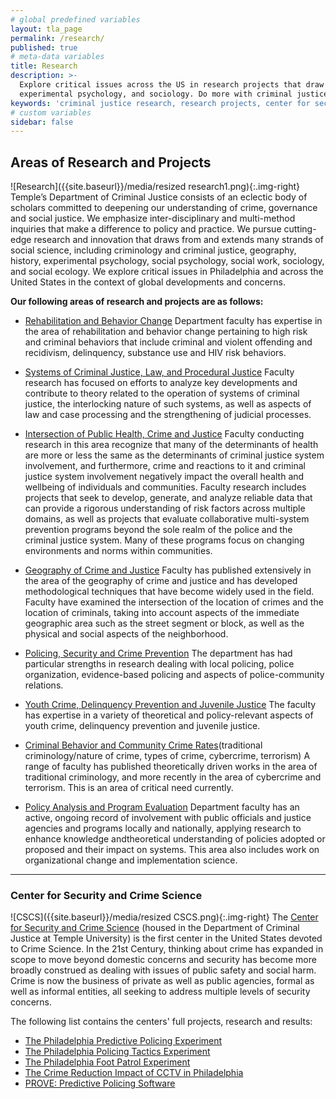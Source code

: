 ```yaml
---
# global predefined variables
layout: tla_page
permalink: /research/
published: true
# meta-data variables
title: Research
description: >-
  Explore critical issues across the US in research projects that draw from areas in social science, such as criminology, history, 
  experimental psychology, and sociology. Do more with criminal justice research at Temple University’s College of Liberal Arts.
keywords: 'criminal justice research, research projects, center for security and crime science'
# custom variables
sidebar: false
---
```

## Areas of Research and Projects
![Research]({{site.baseurl}}/media/resized research1.png){:.img-right}
Temple’s Department of Criminal Justice consists of an eclectic body of scholars committed to deepening our understanding of crime, governance and social justice. We emphasize inter-disciplinary and multi-method inquiries that make a difference to policy and practice. We pursue cutting-edge research and innovation that draws from and extends many strands of social science, including criminology and criminal justice, geography, history, experimental psychology, social psychology, social work, sociology, and social ecology. We explore critical issues in Philadelphia and across the United States in the context of global developments and concerns.

**Our following areas of research and projects are as follows:**
- [Rehabilitation and Behavior Change](https://develop.cla.temple.edu/criminal-justice/research/rehabilitation-and-behavior-change)
Department faculty has expertise in the area of rehabilitation and behavior change pertaining to high risk and criminal behaviors that include criminal and violent offending and recidivism, delinquency, substance use and HIV risk behaviors.

- [Systems of Criminal Justice, Law, and Procedural Justice](https://develop.cla.temple.edu/criminal-justice/research/systems-of-criminal-justice-law-and-procedural-justice)
Faculty research has focused on efforts to analyze key developments and contribute to theory related to the operation of systems of criminal justice, the interlocking nature of such systems, as well as aspects of law and case processing and the strengthening of judicial processes.

- [Intersection of Public Health, Crime and Justice](https://develop.cla.temple.edu/criminal-justice/research/intersection-of-public-health-crime-and-justice)
Faculty conducting research in this area recognize that many of the determinants of health are more or less the same as the determinants of criminal justice system involvement, and furthermore, crime and reactions to it and criminal justice system involvement negatively impact the overall health and wellbeing of individuals and communities. Faculty research includes projects that seek to develop, generate, and analyze reliable data that can provide a rigorous understanding of risk factors across multiple domains, as well as projects that evaluate collaborative multi-system prevention programs beyond the sole realm of the police and the criminal justice system. Many of these programs focus on changing environments and norms within communities. 

- [Geography of Crime and Justice](https://develop.cla.temple.edu/criminal-justice/research/geography-of-crime-and-justice)
Faculty has published extensively in the area of the geography of crime and justice and has developed methodological techniques that have become widely used in the field. Faculty have examined the intersection of the location of crimes and the location of criminals, taking into account aspects of the immediate geographic area such as the street segment or block, as well as the physical and social aspects of the neighborhood.

- [Policing, Security and Crime Prevention](https://develop.cla.temple.edu/criminal-justice/research/policing-security-and-crime-prevention) 
The department has had particular strengths in research dealing with local policing, police organization, evidence-based policing and aspects of police-community relations.

- [Youth Crime, Delinquency Prevention and Juvenile Justice](https://develop.cla.temple.edu/criminal-justice/research/youth-crime-delinquency-prevention-and-juvenile-justice)
The faculty has expertise in a variety of theoretical and policy-relevant aspects of youth crime, delinquency prevention and juvenile justice.

- [Criminal Behavior and Community Crime Rates](https://develop.cla.temple.edu/criminal-justice/research/criminal-behavior-and-community-crime-rates)(traditional criminology/nature of crime, types of crime, cybercrime, terrorism)
A range of faculty has published theoretically driven works in the area of traditional criminology, and more recently in the area of cybercrime and terrorism. This is an area of critical need currently.

- [Policy Analysis and Program Evaluation](https://develop.cla.temple.edu/criminal-justice/research/policy-analysis-and-program-evaluation)
Department faculty has an active, ongoing record of involvement with public officials and justice agencies and programs locally and nationally, applying research to enhance knowledge andtheoretical understanding of policies adopted or proposed and their impact on systems. This area also includes work on organizational change and implementation science.

___

### Center for Security and Crime Science 
![CSCS]({{site.baseurl}}/media/resized CSCS.png){:.img-right}
The [Center for Security and Crime Science](http://www.cla.temple.edu/center-for-security-and-crime-science/) (housed in the Department of Criminal Justice at Temple University) is the first center in the United States devoted to Crime Science. In the 21st Century, thinking about crime has expanded in scope to move beyond domestic concerns and security has become more broadly construed as dealing with issues of public safety and social harm. Crime is now the business of private as well as public agencies, formal as well as informal entities, all seeking to address multiple levels of security concerns.

The following list contains the centers' full projects, research and results:
- [The Philadelphia Predictive Policing Experiment](http://www.cla.temple.edu/center-for-security-and-crime-science/projects#the-philadelphia-predictive-policing-experiment)
- [The Philadelphia Policing Tactics Experiment](http://www.cla.temple.edu/center-for-security-and-crime-science/projects#the-philadelphia-policing-tactics-experiment)
- [The Philadelphia Foot Patrol Experiment](http://www.cla.temple.edu/center-for-security-and-crime-science/projects#the-philadelphia-foot-patrol-experiment)
- [The Crime Reduction Impact of CCTV in Philadelphia](http://www.cla.temple.edu/center-for-security-and-crime-science/projects#the-crime-reduction-impact-of-cctv-in-philadelphia)
- [PROVE: Predictive Policing Software](http://www.cla.temple.edu/center-for-security-and-crime-science/projects#prove-predictive-policing-software)
